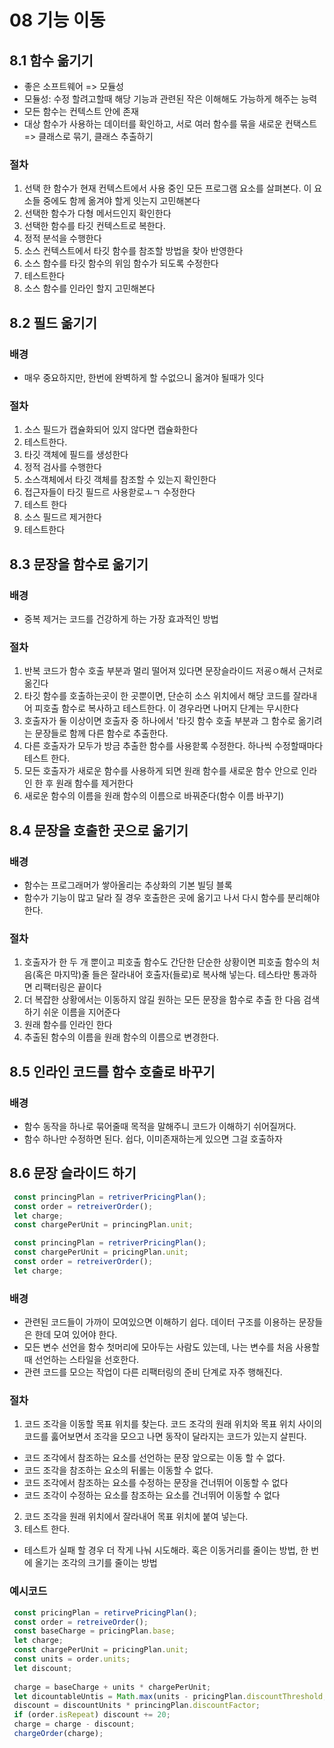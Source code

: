 # 08 기능 이동                

## 8.1 함수 옮기기
 - 좋은 소프트웨어 => 모듈성
 - 모듈성: 수정 할려고할때 해당 기능과 관련된 작은 이해해도 가능하게 해주는 능력
 - 모든 함수는 컨텍스트 안에 존재
 - 대상 함수가 사용하는 데이터를 확인하고, 서로 여러 함수를 묶을 새로운 컨택스트 => 클래스로 묶기, 클래스 추출하기
 ### 절차
  1) 선택 한 함수가 현재 컨텍스트에서 사용 중인 모든 프로그램 요소를 살펴본다. 이 요소들 중에도 함께 옮겨야 할게 잇는지 고민해본다
  2) 선택한 함수가 다형 메서드인지 확인한다
  3) 선택한 함수를 타깃 컨텍스트로 복한다.
  4) 정적 분석을 수행한다
  5) 소스 컨텍스트에서 타깃 함수를 참조할 방법을 찾아 반영한다
  6) 소스 함수를 타깃 함수의 위임 함수가 되도록 수정한다
  7) 테스트한다
  8) 소스 함수를 인라인 할지 고민해본다
       

## 8.2 필드 옮기기

### 배경
 - 매우 중요하지만, 한번에 완벽하게 할 수없으니 옮겨야 될때가 잇다

### 절차
 1) 소스 필드가 캡슐화되어 있지 않다면 캡슐화한다
 2) 테스트한다.
 3) 타깃 객체에 필드를 생성한다
 4) 정적 검사를 수행한다
 5) 소스객체에서 타깃 객체를 참조할 수 있는지 확인한다
 6) 접근자들이 타깃 필드르 사용핟로ㅗㄱ 수정한다
 7) 테스트 한다
 8) 소스 필드르 제거한다
 9) 테스트한다

## 8.3 문장을 함수로 옮기기

### 배경 
 - 중복 제거는 코드를 건강하게 하는 가장 효과적인 방법

### 절차
 1) 반복 코드가 함수 호출 부분과 멀리 떨어져 있다면 문장슬라이드 저굥ㅇ해서 근처로 옮긴다
 2) 타깃 함수를 호출하는곳이 한 곳뿐이면, 단순히 소스 위치에서 해당 코드를 잘라내어 피호출 함수로 복사하고 테스트한다. 이 경우라면 나머지 단계는 무시한다
 3) 호출자가 둘 이상이면 호출자 중 하나에서 '타깃 함수 호출 부분과 그 함수로 옮기려는 문장들로 함께 다른 함수로 추출한다.
 4) 다른 호출자가 모두가 방금 추출한 함수를 사용핟록 수정한다. 하나씩 수정할때마다 테스트 한다.
 5) 모든 호출자가 새로운 함수를 사용하게 되면 원래 함수를 새로운 함수 안으로 인라인 한 후 원래 함수를 제거한다
 6) 새로운 함수의 이름을 원래 함수의 이름으로 바꿔준다(함수 이름 바꾸기)

## 8.4 문장을 호출한 곳으로 옮기기

### 배경 
 - 함수는 프로그래머가 쌓아올리는 추상화의 기본 빌딩 블록
 - 함수가 기능이 많고 달라 질 경우 호출한은 곳에 옮기고 나서 다시 함수를 분리해야한다.

### 절차
 1) 호출자가 한 두 개 뿐이고 피호출 함수도 간단한 단순한 상황이면 피호출 함수의 처음(혹은 마지막)줄 들은 잘라내어 호출자(들로)로 복사해 넣는다. 테스타만 통과하면 리팩터링은 끝이다
 2) 더 복잡한 상황에서는 이동하지 않길 원하는 모든 문장을 함수로 추출 한 다음 검색하기 쉬운 이름을 지어준다
 3) 원래 함수를 인라인 한다
 4) 추출된 함수의 이름을 원래 함수의 이름으로 변경한다.

## 8.5 인라인 코드를 함수 호출로 바꾸기
### 배경
 - 함수 동작을 하나로 묶어줄때 목적을 말해주니 코드가 이해하기 쉬어질꺼다.
 - 함수 하나만 수정하면 된다. 쉽다, 이미존재하는게 있으면 그걸 호출하자
                                                             
## 8.6 문장 슬라이드 하기

~~~javascript
 const princingPlan = retriverPricingPlan();
 const order = retreiverOrder();
 let charge;
 const chargePerUnit = princingPlan.unit;
~~~

~~~javascript
 const princingPlan = retriverPricingPlan();
 const chargePerUnit = pricingPlan.unit;
 const order = retreiverOrder();
 let charge;
~~~
### 배경 
 - 관련된 코드들이 가까이 모여있으면 이해하기 쉽다. 데이터 구조를 이용하는 문장들은 한데 모여 있어야 한다.
 - 모든 변수 선언을 함수 첫머리에 모아두는 사람도 있는데, 나는 변수를 처음 사용할때 선언하는 스타일을 선호한다.
 - 관련 코드를 모으는 작업이 다른 리팩터링의 준비 단계로 자주 행해진다.

### 절차
 1) 코드 조각을 이동할 목표 위치를 찾는다. 코드 조각의 원래 위치와 목표 위치 사이의 코드를 훓어보면서 조각을 모으고 나면 동작이 달라지는 코드가 있는지 살핀다.<br>
   - 코드 조각에서 참조하는 요소를 선언하는 문장 앞으로는 이동 할 수 없다.
   - 코드 조각을 참조하는 요소의 뒤롤는 이동할 수 없다.
   - 코드 조각에서 참조하는 요소를 수정하는 문장을 건너뛰어 이동할 수 없다
   - 코드 조각이 수정하는 요소를 참조하는 요소를 건너뛰어 이동할 수 없다
 2) 코드 조각을 원래 위치에서 잘라내어 목표 위치에 붙여 넣는다.
 3) 테스트 한다.
 - 테스트가 실패 할 경우 더 작게 나눠 시도해라. 혹은 이동거리를 줄이는 방법, 한 번에 올기는 조각의 크기를 줄이는 방법

### 예시코드
~~~javascript
 const pricingPlan = retirvePricingPlan();
 const order = retreiveOrder();
 const baseCharge = pricingPlan.base;
 let charge;
 const chargePerUnit = pricingPlan.unit;
 const units = order.units;
 let discount;
 
 charge = baseCharge + units * chargePerUnit;
 let dicountableUntis = Math.max(units - pricingPlan.discountThreshold, 0);
 discount = discountUnits * princingPlan.discountFactor;
 if (order.isRepeat) discount += 20;
 charge = charge - discount;
 chargeOrder(charge);
~~~